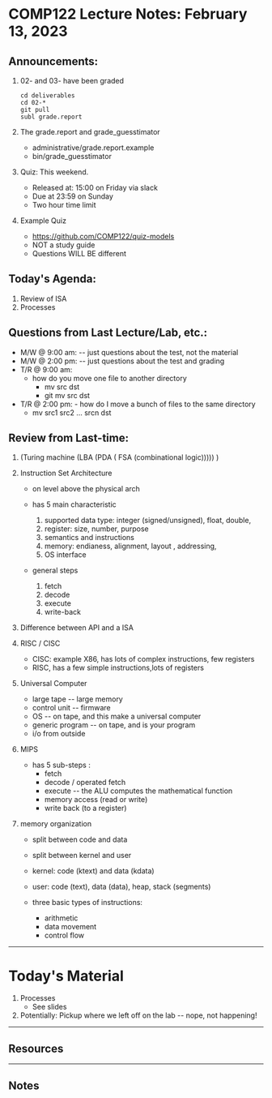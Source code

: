 # COMP122 Lecture Notes: February 13, 2023

## Announcements:
   1. 02- and 03- have been graded
      ```
      cd deliverables
      cd 02-*
      git pull
      subl grade.report
      ```
   1. The grade.report and grade_guesstimator
      - administrative/grade.report.example
      - bin/grade_guesstimator

   1. Quiz: This weekend.
      - Released at: 15:00 on Friday via slack
      - Due at 23:59 on Sunday
      - Two hour time limit

   1. Example Quiz
      - https://github.com/COMP122/quiz-models
      - NOT a study guide
      - Questions WILL BE different



## Today's Agenda:
   1. Review of ISA
   1. Processes
     

## Questions from Last Lecture/Lab, etc.:
   * M/W @ 9:00 am: -- just questions about the test, not the material
   * M/W @ 2:00 pm: -- just questions about the test and grading
   * T/R @ 9:00 am: 
     - how do you move one file to another directory
       - mv src dst
       - git mv src dst
   * T/R @ 2:00 pm: 
    - how do I move a bunch of files to the same directory
       - mv src1 src2 ... srcn dst


## Review from Last-time:
   1. (Turing machine (LBA  (PDA ( FSA (combinational logic))))) )

   1. Instruction Set Architecture
      - on level above the physical arch
      - has 5 main characteristic
        1. supported data type: integer (signed/unsigned), float, double,
        1. register: size, number, purpose
        1. semantics and instructions
        1. memory: endianess, alignment, layout , addressing,
        1. OS interface

      - general steps
        1. fetch
        1. decode
        1. execute
        1. write-back
   1. Difference between API and a ISA
   1. RISC / CISC
      - CISC: example X86, has lots of complex instructions, few registers
      - RISC, has a few simple instructions,lots of registers


   1. Universal Computer
      - large tape -- large memory
      - control unit -- firmware
      - OS -- on tape, and this make a universal computer
      - generic program -- on tape, and is your program
      - i/o from outside


   1. MIPS
      - has 5 sub-steps :
        - fetch 
        - decode / operated fetch 
        - execute -- the ALU computes the mathematical function
        - memory access (read or write)
        - write back (to a register)

   1. memory organization
      - split between code and data
      - split between kernel and user
      - kernel: code (ktext) and data (kdata)
      - user: code (text), data (data), heap, stack  (segments)


      - three basic types of instructions:
        - arithmetic 
        - data movement
        - control flow



      

---
# Today's Material
  1. Processes
     - See slides
  1. Potentially: Pickup where we left off on the lab -- nope, not happening!

---
## Resources

---
## Notes
<!-- This section is for students to place their notes -->


